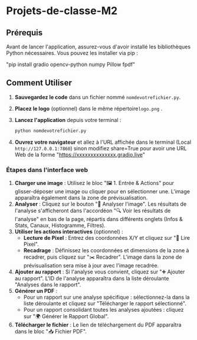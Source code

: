 # Projets-de-classe-M2

## Prérequis

Avant de lancer l'application, assurez-vous d'avoir installé les bibliothèques Python nécessaires. Vous pouvez les installer via pip :

"pip install gradio opencv-python numpy Pillow fpdf"


## Comment Utiliser

1.  **Sauvegardez le code** dans un fichier nommé `nomdevotrefichier.py`.
2.  **Placez le logo** (optionnel) dans le même répertoire`logo.png` .
3.  **Lancez l'application** depuis votre terminal :

    ```bash
    python nomdevotrefichier.py
    ```

4.  **Ouvrez votre navigateur** et allez à l'URL affichée dans le terminal (Local `http://127.0.0.1:7860`) sinon modifiez share=True pour avoir une URL Web de la
   forme "https://xxxxxxxxxxxxxx.gradio.live" 



### Étapes dans l'interface web
1.  **Charger une image** : Utilisez le bloc "🖼️ 1. Entrée & Actions" pour glisser-déposer une image ou cliquer pour en sélectionner une. L'image apparaîtra également dans la zone de prévisualisation.
2.  **Analyser** : Cliquez sur le bouton "🔬 Analyser l'image". Les résultats de l'analyse s'afficheront dans l'accordéon "🔍 Voir les résultats de l'analyse" en bas de la page, répartis dans différents onglets (Infos & Stats, Canaux, Histogramme, Filtres).
3.  **Utiliser les actions interactives** (optionnel) :
    - **Lecture de Pixel** : Entrez des coordonnées X/Y et cliquez sur "📍 Lire Pixel".
    - **Recadrage** : Définissez les coordonnées et dimensions de la zone à recadrer, puis cliquez sur "✂️ Recadrer". L'image dans la zone de prévisualisation sera mise à jour avec l'image recadrée.
4.  **Ajouter au rapport** : Si l'analyse vous convient, cliquez sur "➕ Ajouter au rapport". L'ID de l'analyse apparaîtra dans la liste déroulante "Analyses dans le rapport".
5.  **Générer un PDF** :
    - Pour un rapport sur une analyse spécifique : sélectionnez-la dans la liste déroulante et cliquez sur "Télécharger le rapport sélectionné".
    - Pour un rapport consolidant toutes les analyses ajoutées : cliquez sur "🌍 Générer le Rapport Global".
6.  **Télécharger le fichier** : Le lien de téléchargement du PDF apparaîtra dans le bloc "📥 Fichier PDF".
